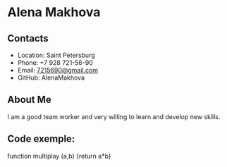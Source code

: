 # Alena Makhova
## Contacts
* Location: Saint Petersburg
* Phone: +7 928 721-56-90
* Email: 7215690@gmail.com
* GitHub: AlenaMakhova
## About Me
I am a good team worker and very willing to learn and develop new skills.
## Code exemple:
function multiplay (a,b) {return a*b}